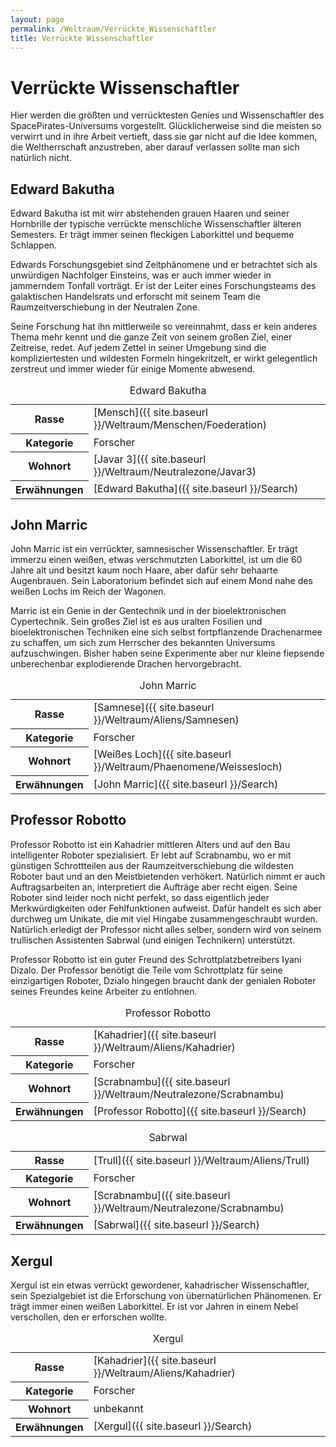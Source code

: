 ```yaml
---
layout: page
permalink: /Weltraum/Verrückte_Wissenschaftler
title: Verrückte Wissenschaftler
---
```



# Verrückte Wissenschaftler


Hier werden die größten und verrücktesten Genies und Wissenschaftler des SpacePirates-Universums vorgestellt. Glücklicherweise sind die meisten so verwirrt und in ihre Arbeit vertieft, dass sie gar nicht auf die Idee kommen, die Weltherrschaft anzustreben, aber darauf verlassen sollte man sich natürlich nicht.



## Edward Bakutha

Edward Bakutha ist mit wirr abstehenden grauen Haaren und seiner Hornbrille der typische verrückte menschliche Wissenschaftler älteren Semesters. Er trägt immer seinen fleckigen Laborkittel und bequeme Schlappen.

Edwards Forschungsgebiet sind Zeitphänomene und er betrachtet sich als unwürdigen Nachfolger Einsteins, was er auch immer wieder in jammerndem Tonfall vorträgt. Er ist der Leiter eines Forschungsteams des galaktischen Handelsrats und erforscht mit seinem Team die Raumzeitverschiebung in der Neutralen Zone.

Seine Forschung hat ihn mittlerweile so vereinnahmt, dass er kein anderes Thema mehr kennt und die ganze Zeit von seinem großen Ziel, einer Zeitreise, redet. Auf jedem Zettel in seiner Umgebung sind die kompliziertesten und wildesten Formeln hingekritzelt, er wirkt gelegentlich zerstreut und immer wieder für einige Momente abwesend.


<aside>
<table data-type="slc">
<caption>Edward Bakutha</caption>
<tbody>
<tr><th>Rasse</th><td>[Mensch]({{ site.baseurl }}/Weltraum/Menschen/Foederation)</td></tr>
<tr><th>Kategorie</th><td>Forscher</td></tr>
<tr><th>Wohnort</th><td>[Javar 3]({{ site.baseurl }}/Weltraum/Neutralezone/Javar3)</td></tr>
<tr><th>Erwähnungen</th><td>[Edward Bakutha]({{ site.baseurl }}/Search)</td></tr>
</tbody>
</table>
</aside>

## John Marric

John Marric ist ein verrückter, samnesischer Wissenschaftler. Er trägt immerzu einen weißen, etwas verschmutzten Laborkittel, ist um die 60 Jahre alt und besitzt kaum noch Haare, aber dafür sehr behaarte Augenbrauen. Sein Laboratorium befindet sich auf einem Mond nahe des weißen Lochs im Reich der Wagonen.

Marric ist ein Genie in der Gentechnik und in der bioelektronischen Cypertechnik. Sein großes Ziel ist es aus uralten Fosilien und bioelektronischen Techniken eine sich selbst fortpflanzende Drachenarmee zu schaffen, um sich zum Herrscher des bekannten Universums aufzuschwingen. Bisher haben seine Experimente aber nur kleine fiepsende unberechenbar explodierende Drachen hervorgebracht.


<aside>
<table data-type="slc">
<caption>John Marric</caption>
<tbody>
<tr><th>Rasse</th><td>[Samnese]({{ site.baseurl }}/Weltraum/Aliens/Samnesen)</td></tr>
<tr><th>Kategorie</th><td>Forscher</td></tr>
<tr><th>Wohnort</th><td>[Weißes Loch]({{ site.baseurl }}/Weltraum/Phaenomene/Weissesloch)</td></tr>
<tr><th>Erwähnungen</th><td>[John Marric]({{ site.baseurl }}/Search)</td></tr>
</tbody>
</table>
</aside>

## Professor Robotto

Professor Robotto ist ein Kahadrier mittleren Alters und auf den Bau intelligenter Roboter spezialisiert. Er lebt auf Scrabnambu, wo er mit günstigen Schrottteilen aus der Raumzeitverschiebung die wildesten Roboter baut und an den Meistbietenden verhökert. Natürlich nimmt er auch Auftragsarbeiten an, interpretiert die Aufträge aber recht eigen. Seine Roboter sind leider noch nicht perfekt, so dass eigentlich jeder Merkwürdigkeiten oder Fehlfunktionen aufweist. Dafür handelt es sich aber durchweg um Unikate, die mit viel Hingabe zusammengeschraubt wurden. Natürlich erledigt der Professor nicht alles selber, sondern wird von seinem trullischen Assistenten Sabrwal (und einigen Technikern) unterstützt.

Professor Robotto ist ein guter Freund des Schrottplatzbetreibers Iyani Dizalo. Der Professor benötigt die Teile vom Schrottplatz für seine einzigartigen Roboter, Dzialo hingegen braucht dank der genialen Roboter seines Freundes keine Arbeiter zu entlohnen.


<aside>
<table data-type="slc">
<caption>Professor Robotto</caption>
<tbody>
<tr><th>Rasse</th><td>[Kahadrier]({{ site.baseurl }}/Weltraum/Aliens/Kahadrier)</td></tr>
<tr><th>Kategorie</th><td>Forscher</td></tr>
<tr><th>Wohnort</th><td>[Scrabnambu]({{ site.baseurl }}/Weltraum/Neutralezone/Scrabnambu)</td></tr>
<tr><th>Erwähnungen</th><td>[Professor Robotto]({{ site.baseurl }}/Search)</td></tr>
</tbody>
</table>
<table data-type="slc">
<caption>Sabrwal</caption>
<tbody>
<tr><th>Rasse</th><td>[Trull]({{ site.baseurl }}/Weltraum/Aliens/Trull)</td></tr>
<tr><th>Kategorie</th><td>Forscher</td></tr>
<tr><th>Wohnort</th><td>[Scrabnambu]({{ site.baseurl }}/Weltraum/Neutralezone/Scrabnambu)</td></tr>
<tr><th>Erwähnungen</th><td>[Sabrwal]({{ site.baseurl }}/Search)</td></tr>
</tbody>
</table>
</aside>

## Xergul

Xergul ist ein etwas verrückt gewordener, kahadrischer Wissenschaftler, sein Spezialgebiet ist die Erforschung von übernatürlichen Phänomenen. Er trägt immer einen weißen Laborkittel. Er ist vor Jahren in einem Nebel verschollen, den er erforschen wollte.


<aside>
<table data-type="slc">
<caption>Xergul</caption>
<tbody>
<tr><th>Rasse</th><td>[Kahadrier]({{ site.baseurl }}/Weltraum/Aliens/Kahadrier)</td></tr>
<tr><th>Kategorie</th><td>Forscher</td></tr>
<tr><th>Wohnort</th><td>unbekannt</td></tr>
<tr><th>Erwähnungen</th><td>[Xergul]({{ site.baseurl }}/Search)</td></tr>
</tbody>
</table>
</aside>


